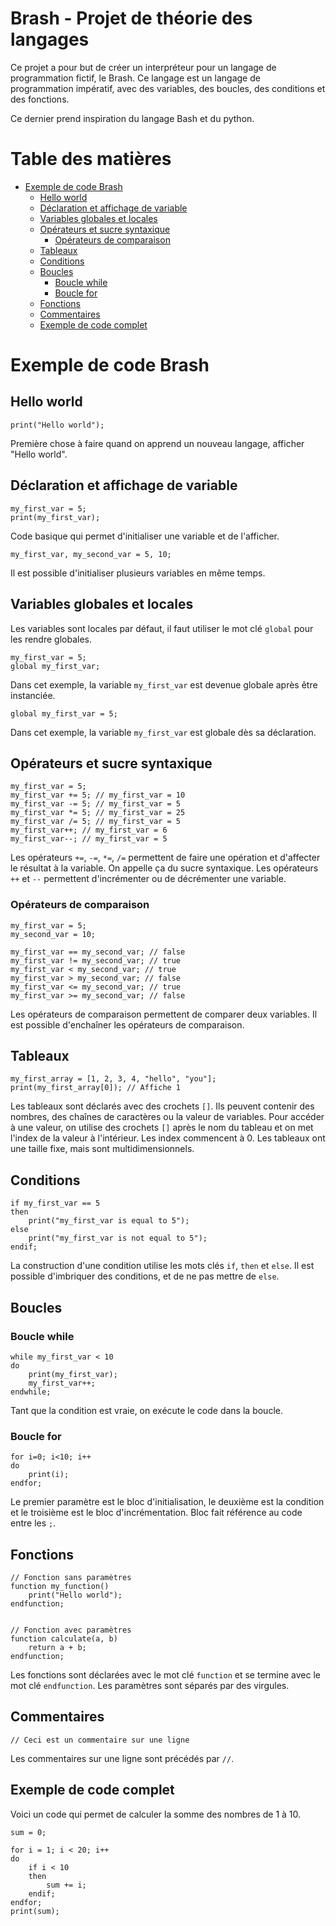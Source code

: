 <h1>Brash - Projet de théorie des langages</h1>

Ce projet a pour but de créer un interpréteur pour un langage de programmation fictif, le Brash. Ce langage est un langage de programmation impératif, avec des variables, des boucles, des conditions et des fonctions.

Ce dernier prend inspiration du langage Bash et du python.

<h1>Table des matières</h1>

- [Exemple de code Brash](#exemple-de-code-brash)
  - [Hello world](#hello-world)
  - [Déclaration et affichage de variable](#déclaration-et-affichage-de-variable)
  - [Variables globales et locales](#variables-globales-et-locales)
  - [Opérateurs et sucre syntaxique](#opérateurs-et-sucre-syntaxique)
    - [Opérateurs de comparaison](#opérateurs-de-comparaison)
  - [Tableaux](#tableaux)
  - [Conditions](#conditions)
  - [Boucles](#boucles)
    - [Boucle while](#boucle-while)
    - [Boucle for](#boucle-for)
  - [Fonctions](#fonctions)
  - [Commentaires](#commentaires)
  - [Exemple de code complet](#exemple-de-code-complet)


# Exemple de code Brash

## Hello world

```
print("Hello world");
```

Première chose à faire quand on apprend un nouveau langage, afficher "Hello world".

## Déclaration et affichage de variable

```
my_first_var = 5;
print(my_first_var);
```

Code basique qui permet d'initialiser une variable et de l'afficher.

```
my_first_var, my_second_var = 5, 10;
```

Il est possible d'initialiser plusieurs variables en même temps.

## Variables globales et locales

Les variables sont locales par défaut, il faut utiliser le mot clé `global` pour les rendre globales.

```
my_first_var = 5;
global my_first_var;
```

Dans cet exemple, la variable `my_first_var` est devenue globale après être instanciée.

```
global my_first_var = 5;
```

Dans cet exemple, la variable `my_first_var` est globale dès sa déclaration.

## Opérateurs et sucre syntaxique

```
my_first_var = 5;
my_first_var += 5; // my_first_var = 10
my_first_var -= 5; // my_first_var = 5
my_first_var *= 5; // my_first_var = 25
my_first_var /= 5; // my_first_var = 5
my_first_var++; // my_first_var = 6
my_first_var--; // my_first_var = 5
```

Les opérateurs `+=`, `-=`, `*=`, `/=` permettent de faire une opération et d'affecter le résultat à la variable.
On appelle ça du sucre syntaxique.
Les opérateurs `++` et `--` permettent d'incrémenter ou de décrémenter une variable.

### Opérateurs de comparaison

```
my_first_var = 5;
my_second_var = 10;

my_first_var == my_second_var; // false
my_first_var != my_second_var; // true
my_first_var < my_second_var; // true
my_first_var > my_second_var; // false
my_first_var <= my_second_var; // true
my_first_var >= my_second_var; // false
```

Les opérateurs de comparaison permettent de comparer deux variables.
Il est possible d'enchaîner les opérateurs de comparaison.

## Tableaux

```
my_first_array = [1, 2, 3, 4, "hello", "you"];
print(my_first_array[0]); // Affiche 1
```

Les tableaux sont déclarés avec des crochets `[]`. Ils peuvent contenir des nombres, des chaînes de caractères ou la valeur de variables.
Pour accéder à une valeur, on utilise des crochets `[]` après le nom du tableau et on met l'index de la valeur à l'intérieur.
Les index commencent à 0.
Les tableaux ont une taille fixe, mais sont multidimensionnels.

## Conditions

```
if my_first_var == 5
then
    print("my_first_var is equal to 5");
else
    print("my_first_var is not equal to 5");
endif;
```

La construction d'une condition utilise les mots clés `if`, `then` et `else`.
Il est possible d'imbriquer des conditions, et de ne pas mettre de `else`.

## Boucles

### Boucle while

```
while my_first_var < 10
do
    print(my_first_var);
    my_first_var++;
endwhile;
```

Tant que la condition est vraie, on exécute le code dans la boucle.

### Boucle for

```
for i=0; i<10; i++
do
    print(i);
endfor;
```

Le premier paramètre est le bloc d'initialisation, le deuxième est la condition et le troisième est le bloc d'incrémentation.
Bloc fait référence au code entre les `;`.

## Fonctions

```
// Fonction sans paramètres
function my_function()
    print("Hello world");
endfunction;


// Fonction avec paramètres
function calculate(a, b)
    return a + b;
endfunction;
```

Les fonctions sont déclarées avec le mot clé `function` et se termine avec le mot clé `endfunction`.
Les paramètres sont séparés par des virgules.

## Commentaires

```
// Ceci est un commentaire sur une ligne
```

Les commentaires sur une ligne sont précédés par `//`.

## Exemple de code complet

Voici un code qui permet de calculer la somme des nombres de 1 à 10.

```
sum = 0;

for i = 1; i < 20; i++
do
    if i < 10
    then
        sum += i;
    endif;
endfor;
print(sum);
```
